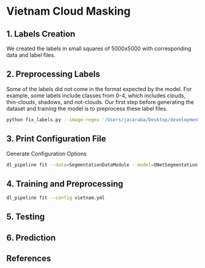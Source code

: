 # Vietnam Cloud Masking

## 1. Labels Creation

We created the labels in small squares of 5000x5000 with corresponding data and label files.

## 2. Preprocessing Labels

Some of the labels did not come in the format expected by the model. For example, some labels include classes
from 0-4, which includes clouds, thin-clouds, shadows, and not-clouds. Our first step before generating the
dataset and training the model is to preprocess these label files.

```bash
python fix_labels.py --image-regex '/Users/jacaraba/Desktop/development/ilab/vhr-cloudmask/data/images/*.tif' --label-regex '/Users/jacaraba/Desktop/development/ilab/vhr-cloudmask/data/labels/*.tif' --output-dir /Users/jacaraba/Desktop/development/ilab/vhr-cloudmask/data/labels_processed
```

## 3. Print Configuration File

Generate Configuration Options

```bash
dl_pipeline fit --data=SegmentationDataModule --model=UNetSegmentation --print_config > vietnam.yml
```

## 4. Training and Preprocessing

```bash
dl_pipeline fit --config vietnam.yml
```

## 5. Testing

## 6. Prediction

## References
